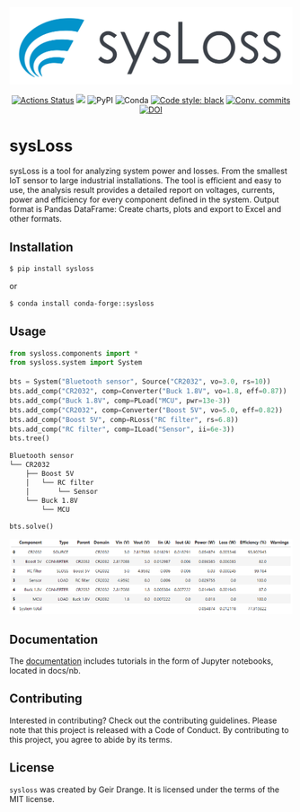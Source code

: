 
![](https://github.com/geddy11/sysloss/raw/main/docs/sysloss.svg)

<p align="center">
<a href="https://github.com/geddy11/sysloss/actions"><img alt="Actions Status" src="https://github.com/geddy11/sysloss/actions/workflows/ci-cd.yml/badge.svg"></a>
<a href="https://codecov.io/github/geddy11/sysloss"><img src="https://codecov.io/github/geddy11/sysloss/graph/badge.svg?token=9L1ZMN0UET"/></a>
<a><img alt="PyPI" src="https://img.shields.io/pypi/v/sysloss"></a>
<a><img alt="Conda" src="https://anaconda.org/conda-forge/sysloss/badges/version.svg"></a>
<a href="https://github.com/psf/black"><img alt="Code style: black" src="https://img.shields.io/badge/code%20style-black-000000.svg"></a>
<a href="https://www.conventionalcommits.org"><img alt="Conv. commits" src="https://img.shields.io/badge/Conventional%20Commits-1.0.0-%23FE5196?logo=conventionalcommits&logoColor=white"></a>
<a href="https://doi.org/10.5281/zenodo.11086060"><img src="https://zenodo.org/badge/DOI/10.5281/zenodo.11086060.svg" alt="DOI"></a>
</p>

# sysLoss
sysLoss is a tool for analyzing system power and losses. From the smallest IoT sensor to large industrial installations. The tool is efficient and easy to use, the analysis result provides a detailed report on voltages, currents, power and efficiency for every component defined in the system. Output format is Pandas DataFrame: Create charts, plots and export to Excel and other formats. 

## Installation
```bash
$ pip install sysloss
```
or
```bash
$ conda install conda-forge::sysloss
```

## Usage
```python
from sysloss.components import *
from sysloss.system import System

bts = System("Bluetooth sensor", Source("CR2032", vo=3.0, rs=10))
bts.add_comp("CR2032", comp=Converter("Buck 1.8V", vo=1.8, eff=0.87))
bts.add_comp("Buck 1.8V", comp=PLoad("MCU", pwr=13e-3))
bts.add_comp("CR2032", comp=Converter("Boost 5V", vo=5.0, eff=0.82))
bts.add_comp("Boost 5V", comp=RLoss("RC filter", rs=6.8))
bts.add_comp("RC filter", comp=ILoad("Sensor", ii=6e-3))
bts.tree()
```
```
Bluetooth sensor
└── CR2032
    ├── Boost 5V
    │   └── RC filter
    │       └── Sensor
    └── Buck 1.8V
        └── MCU
```
```python
bts.solve()
```
![result](https://github.com/geddy11/sysloss/raw/main/docs/bts.png)

## Documentation
The [documentation](https://sysloss.readthedocs.io/en/latest/Getting%20started.html) includes tutorials in the form of Jupyter notebooks, located in docs/nb.

## Contributing

Interested in contributing? Check out the contributing guidelines. Please note that this project is released with a Code of Conduct. By contributing to this project, you agree to abide by its terms.

## License

`sysloss` was created by Geir Drange. It is licensed under the terms of the MIT license.
